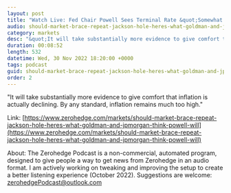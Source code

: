 ```yaml
---
layout: post
title: "Watch Live: Fed Chair Powell Sees Terminal Rate &quot;Somewhat Higher&quot;, Needs &quot;Substantially More Evidence&quot; On Inflation"
audio: should-market-brace-repeat-jackson-hole-heres-what-goldman-and-jpmorgan-think-powell-will-0
category: markets
desc: "&quot;It will take substantially more evidence to give comfort that inflation is actually declining. By any standard, inflation remains much too high.&quot;"
duration: 00:08:52
length: 532
datetime: Wed, 30 Nov 2022 18:20:00 +0000
tags: podcast
guid: should-market-brace-repeat-jackson-hole-heres-what-goldman-and-jpmorgan-think-powell-will-0
order: 2
---
```

&quot;It will take substantially more evidence to give comfort that inflation is actually declining. By any standard, inflation remains much too high.&quot;

Link: [https://www.zerohedge.com/markets/should-market-brace-repeat-jackson-hole-heres-what-goldman-and-jpmorgan-think-powell-will](https://www.zerohedge.com/markets/should-market-brace-repeat-jackson-hole-heres-what-goldman-and-jpmorgan-think-powell-will)

About: The Zerohedge Podcast is a non-commercial, automated program, designed to give people a way to get news from Zerohedge in an audio format.  I am actively working on tweaking and improving the setup to create a better listening experience (October 2022).  Suggestions are welcome: [zerohedgePodcast@outlook.com](mailto:zerohedgePodcast@outlook.com)